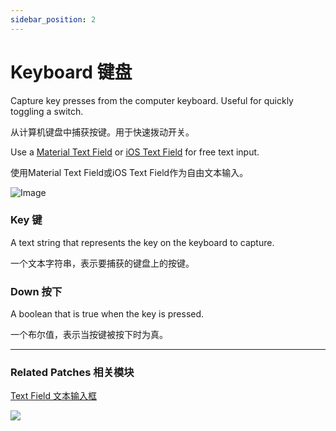 ```yaml
---
sidebar_position: 2
---
```


# Keyboard 键盘

Capture key presses from the computer keyboard. Useful for quickly toggling a switch.

从计算机键盘中捕获按键。用于快速拨动开关。

Use a [Material Text Field](./../Material/Text%20Field.md) or [iOS Text Field](./../iOS/Text%20Field.md) for free text input.

使用Material Text Field或iOS Text Field作为自由文本输入。

![Image](https://s3.us-west-2.amazonaws.com/secure.notion-static.com/5b0be732-9dc3-435c-a1d9-813bf26d504c/Untitled.png?X-Amz-Algorithm=AWS4-HMAC-SHA256&X-Amz-Content-Sha256=UNSIGNED-PAYLOAD&X-Amz-Credential=AKIAT73L2G45EIPT3X45%2F20220602%2Fus-west-2%2Fs3%2Faws4_request&X-Amz-Date=20220602T170917Z&X-Amz-Expires=86400&X-Amz-Signature=5ccf795e731a7c4447261654d2439c12cfaf66e147009c2d9bfaa1c4bb98fac7&X-Amz-SignedHeaders=host&response-content-disposition=filename%20%3D%22Untitled.png%22&x-id=GetObject)

### Key 键

A text string that represents the key on the keyboard to capture.

一个文本字符串，表示要捕获的键盘上的按键。

### Down 按下

A boolean that is true when the key is pressed.

一个布尔值，表示当按键被按下时为真。

------

### Related Patches 相关模块

[Text Field 文本输入框](./../iOS/Text%20Field.md)

![](https://s3.us-west-2.amazonaws.com/secure.notion-static.com/369f2031-e735-4b90-b297-ee795577ebfc/Untitled.png?X-Amz-Algorithm=AWS4-HMAC-SHA256&X-Amz-Content-Sha256=UNSIGNED-PAYLOAD&X-Amz-Credential=AKIAT73L2G45EIPT3X45%2F20220602%2Fus-west-2%2Fs3%2Faws4_request&X-Amz-Date=20220602T170924Z&X-Amz-Expires=86400&X-Amz-Signature=8ee0d591c88b9156704f41569cb1f3dfa63faa389720d5a165fcd527359aa45c&X-Amz-SignedHeaders=host&response-content-disposition=filename%20%3D%22Untitled.png%22&x-id=GetObject)
